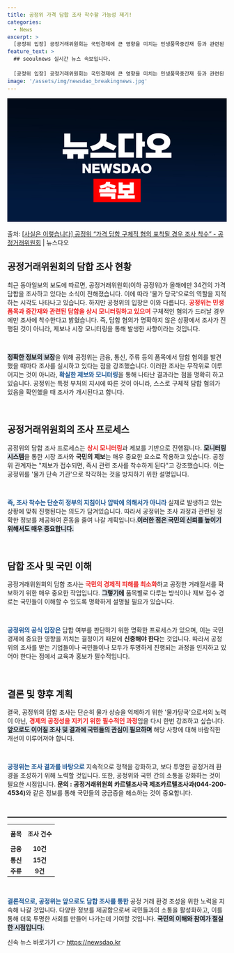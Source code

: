 ```yaml
---
title: 공정위 가격 담합 조사 착수할 가능성 제기!
categories:
  - News
excerpt: >
  [공정위 입장] 공정거래위원회는 국민경제에 큰 영향을 미치는 민생품목중간재 등과 관련된 담합 발생 가능성을 …
feature_text: >
  ## seoulnews 실시간 뉴스 속보입니다.

  [공정위 입장] 공정거래위원회는 국민경제에 큰 영향을 미치는 민생품목중간재 등과 관련된 담합 발생 가능성을 …
image: '/assets/img/newsdao_breakingnews.jpg'
---
```


![뉴스다오 속보](/assets/img/newsdao_breakingnews.jpg)

<p>출처: <a href="https://newsdao.kr/2502" rel="dofollow">[사실은 이렇습니다] 공정위 “가격 담합 구체적 혐의 포착될 경우 조사 착수” - 공정거래위원회</a> | 뉴스다오</p>

<h2 data-ke-size="size26">공정거래위원회의 담합 조사 현황</h2>

<p data-ke-size="size16">최근 동아일보의 보도에 따르면, 공정거래위원회(이하 공정위)가 올해에만 34건의 가격 담합을 조사하고 있다는 소식이 전해졌습니다. 이에 따라 '물가 당국'으로의 역할을 지적하는 시각도 나타나고 있습니다. 하지만 공정위의 입장은 이와 다릅니다. <b><span style="color: #ee2323;">공정위는 민생품목과 중간재와 관련된 담합을 상시 모니터링하고 있으며</span></b> 구체적인 혐의가 드러날 경우에만 조사에 착수한다고 밝혔습니다. 즉, 담합 혐의가 명확하지 않은 상황에서 조사가 진행된 것이 아니라, 제보나 시장 모니터링을 통해 발생한 사항이라는 것입니다.</p>

<p data-ke-size="size16">&nbsp;</p>

<b><span style="background-color: #21538527;">정확한 정보의 보장</span></b>을 위해 공정위는 금융, 통신, 주류 등의 품목에서 담합 혐의를 발견했을 때마다 조사를 실시하고 있다는 점을 강조했습니다. 이러한 조사는 무작위로 이루어지는 것이 아니라, <b><span style="color: #1a5490;">확실한 제보와 모니터링</span></b>을 통해 나타난 결과라는 점을 명확히 하고 있습니다. 공정위는 특정 부처의 지시에 따른 것이 아니라, 스스로 구체적 담합 혐의가 있음을 확인했을 때 조사가 개시된다고 합니다.</p>

<p data-ke-size="size16">&nbsp;</p>

<h2 data-ke-size="size26">공정거래위원회의 조사 프로세스</h2>

<p data-ke-size="size16">공정위의 담합 조사 프로세스는 <b><span style="color: #ee2323;">상시 모니터링</span></b>과 제보를 기반으로 진행됩니다. <b><span style="background-color: #21538527;">모니터링 시스템</span></b>을 통한 시장 조사와 <b>국민의 제보</b>는 매우 중요한 요소로 작용하고 있습니다. 공정위 관계자는 "제보가 접수되면, 즉시 관련 조사를 착수하게 된다"고 강조했습니다. 이는 공정위를 '물가 단속 기관'으로 착각하는 것을 방지하기 위한 설명입니다.</p>

<p data-ke-size="size16">&nbsp;</p>

<b><span style="color: #1a5490;">즉, 조사 착수는 단순히 정부의 지침이나 압박에 의해서가 아니라</span></b> 실제로 발생하고 있는 상황에 맞춰 진행된다는 의도가 담겨있습니다. 따라서 공정위는 조사 과정과 관련된 정확한 정보를 제공하여 혼동을 줄여 나갈 계획입니다.<b><span style="background-color: #21538527;">이러한 점은 국민의 신뢰를 높이기 위해서도 매우 중요합니다.</span></b></p>

<p data-ke-size="size16">&nbsp;</p>

<h2 data-ke-size="size26">담합 조사 및 국민 이해</h2>

<p data-ke-size="size16">공정거래위원회의 담합 조사는 <b><span style="color: #ee2323;">국민의 경제적 피해를 최소화</span></b>하고 공정한 거래질서를 확보하기 위한 매우 중요한 작업입니다. <b><span style="background-color: #21538527;">그렇기에</span></b> 품목별로 다루는 방식이나 제보 접수 경로는 국민들이 이해할 수 있도록 명확하게 설명될 필요가 있습니다.</p>

<p data-ke-size="size16">&nbsp;</p>

<b><span style="color: #1a5490;">공정위의 공식 입장은</span></b> 담합 여부를 판단하기 위한 명확한 프로세스가 있으며, 이는 국민 경제에 중요한 영향을 끼치는 결정이기 때문에 <b>신중해야 한다</b>는 것입니다. 따라서 공정위의 조사를 받는 기업들이나 국민들이나 모두가 투명하게 진행되는 과정을 인지하고 있어야 한다는 점에서 교육과 홍보가 필수적입니다.</p>

<p data-ke-size="size16">&nbsp;</p>

<h2 data-ke-size="size26">결론 및 향후 계획</h2>

<p data-ke-size="size16">결국, 공정위의 담합 조사는 단순히 물가 상승을 억제하기 위한 '물가당국'으로서의 노력이 아닌, <b><span style="color: #ee2323;">경제의 공정성을 지키기 위한 필수적인 과정</span></b>임을 다시 한번 강조하고 싶습니다. <b><span style="background-color: #21538527;">앞으로도 이어질 조사 및 결과에 국민들의 관심이 필요하며</span></b> 해당 사항에 대해 바람직한 개선이 이루어져야 합니다.</p>

<p data-ke-size="size16">&nbsp;</p>

<b><span style="color: #1a5490;">공정위는 조사 결과를 바탕으로</span></b> 지속적으로 정책을 강화하고, 보다 투명한 공정거래 환경을 조성하기 위해 노력할 것입니다. 또한, 공정위와 국민 간의 소통을 강화하는 것이 필요한 시점입니다. <b>문의 : 공정거래위원회 카르텔조사국 제조카르텔조사과(044-200-4534)</b>와 같은 정보를 통해 국민들의 궁금증을 해소하는 것이 중요합니다.</p>

<p data-ke-size="size16">&nbsp;</p>

<hr style="height:3px; border:none; background-color:#333;"/>

<table style="width: 100%;">
    <tr>
        <td style="text-align: center; height: 38px;"><b>품목</b></td>
        <td style="text-align: center; height: 38px;"><b>조사 건수</b></td>
    </tr>
    <tr>
        <td style="text-align: center; height: 17px;"><b>금융</b></td>
        <td style="text-align: center; height: 17px;"><b>10건</b></td>
    </tr>
    <tr>
        <td style="text-align: center; height: 17px;"><b>통신</b></td>
        <td style="text-align: center; height: 17px;"><b>15건</b></td>
    </tr>
    <tr>
        <td style="text-align: center; height: 17px;"><b>주류</b></td>
        <td style="text-align: center; height: 17px;"><b>9건</b></td>
    </tr>
</table>

<p data-ke-size="size16">&nbsp;</p>

<b><span style="color: #1a5490;">결론적으로, 공정위는 앞으로도 담합 조사를 통한</span></b> 공정 거래 환경 조성을 위한 노력을 지속해 나갈 것입니다. 다양한 정보를 제공함으로써 국민들과의 소통을 활성화하고, 이를 통해 더욱 투명한 사회를 만들어 나가는데 기여할 것입니다. <b><span style="background-color: #21538527;">국민의 이해와 참여가 절실한 시점입니다.</span></b> 

신속 뉴스 바로가기 👉 <a href="https://newsdao.kr" rel="dofollow">https://newsdao.kr</a>


